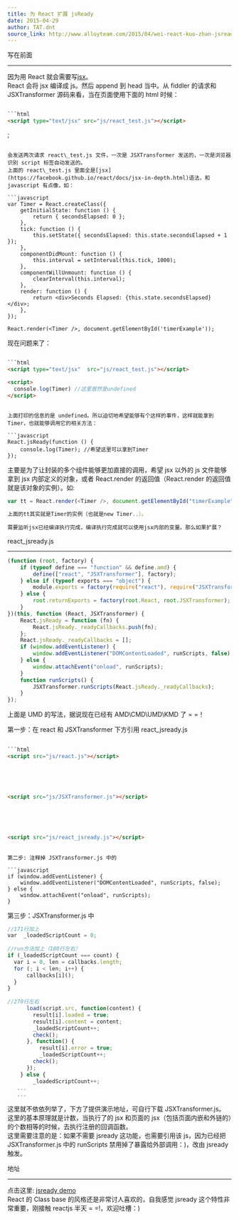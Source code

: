 ```yaml
---
title: 为 React 扩展 jsReady
date: 2015-04-29
author: TAT.dnt
source_link: http://www.alloyteam.com/2015/04/wei-react-kuo-zhan-jsready/
---
```


<!-- {% raw %} - for jekyll -->

写在前面  

* * *

因为用 React 就会需要写[jsx](https://facebook.github.io/react/docs/jsx-in-depth.html)。  
React 会将 jsx 编译成 js。然后 append 到 head 当中。从 fiddler 的请求和 JSXTransformer 源码来看，当在页面使用下面的 html 时候：

````html

```html
<script type="text/jsx" src="js/react_test.js"></script>
````

;

````

会发送两次请求 react\_test.js 文件，一次是 JSXTransformer 发送的，一次是浏览器识别 script 标签自动发送的。  
上面的 react\_test.js 里面全是[jsx](https://facebook.github.io/react/docs/jsx-in-depth.html)语法，和 javascript 有点像，如：

```javascript
var Timer = React.createClass({
    getInitialState: function () {
        return { secondsElapsed: 0 };
    },
    tick: function () {
        this.setState({ secondsElapsed: this.state.secondsElapsed + 1 });
    },
    componentDidMount: function () {
        this.interval = setInterval(this.tick, 1000);
    },
    componentWillUnmount: function () {
        clearInterval(this.interval);
    },
    render: function () {
        return <div>Seconds Elapsed: {this.state.secondsElapsed}</div>;
    },
});
````

    React.render(<Timer />, document.getElementById('timerExample'));

现在问题来了：

````html

```html
<script type="text/jsx"  src="js/react_test.js"></script>
````

```html
<script>
  console.log(Timer) //这里居然是undefined
</script>
```

````

上面打印的信息的是 undefined。所以迫切地希望能够有个这样的事件，这样就能拿到 Timer，也就能够调用它的相关方法：

```javascript
React.jsReady(function () {
    console.log(Timer); //希望这里可以拿到Timer
});
````

主要是为了让封装的多个组件能够更加直接的调用，希望 jsx 以外的 js 文件能够拿到 jsx 内部定义的对象，或者 React.render 的返回值（React.render 的返回值就是该对象的实例）。如:

```javascript
var tt = React.render(<Timer />, document.getElementById("timerExample"));
```

```javascript
上面的tt其实就是Timer的实例（也就是new Timer..）。
 
需要监听jsx已经编译执行完成，编译执行完成就可以使用jsx内部的变量。那么如果扩展？
```

react_jsready.js  

* * *

```javascript
(function (root, factory) {
    if (typeof define === "function" && define.amd) {
        define(["react", "JSXTransformer"], factory);
    } else if (typeof exports === "object") {
        module.exports = factory(require("react"), require("JSXTransformer"));
    } else {
        root.returnExports = factory(root.React, root.JSXTransformer);
    }
})(this, function (React, JSXTransformer) {
    React.jsReady = function (fn) {
        React.jsReady._readyCallbacks.push(fn);
    };
    React.jsReady._readyCallbacks = [];
    if (window.addEventListener) {
        window.addEventListener("DOMContentLoaded", runScripts, false);
    } else {
        window.attachEvent("onload", runScripts);
    }
    function runScripts() {
        JSXTransformer.runScripts(React.jsReady._readyCallbacks);
    }
});
```

上面是 UMD 的写法，据说现在已经有 AMD\\CMD\\UMD\\KMD 了 = =！

第一步：在 react 和 JSXTransformer 下方引用 react_jsready.js

````html
    
```html
<script src="js/react.js"></script>
````

  

    

```html
<script src="js/JSXTransformer.js"></script>
```

 

     

```html
<script src="js/react_jsready.js"></script>
```

````

第二步: 注释掉 JSXTransformer.js 中的

```javascript
if (window.addEventListener) {
    window.addEventListener("DOMContentLoaded", runScripts, false);
} else {
    window.attachEvent("onload", runScripts);
}
````

第三步：JSXTransformer.js 中

```javascript
//171行加上
var  _loadedScriptCount = 0;
 
//run方法加上（180行左右）
if (_loadedScriptCount === count) {
  var i = 0, len = callbacks.length;
  for (; i < len; i++) {
      callbacks[i]();
  }
}
 
//270行左右
      load(script.src, function(content) {
        result[i].loaded = true;
        result[i].content = content;
        _loadedScriptCount++;
        check();
      }, function() {
          result[i].error = true;
          _loadedScriptCount++;
        check();
      });
    } else {
        _loadedScriptCount++;
   ...
   ...
```

这里就不依依列举了，下方了提供演示地址，可自行下载 JSXTransformer.js。  
这里的基本原理就是计数，当执行了的 jsx 和页面的 jsx（包括页面内嵌和外链的）的个数相等的时候，去执行注册的回调函数。  
这里需要注意的是：如果不需要 jsready 这功能，也需要引用该 js，因为已经把 JSXTransformer.js 中的 runScripts 禁用掉了暴露给外部调用：)，改由 jsready 触发。

地址  

* * *

点击这里: [jsready demo](http://kmdjs.github.io/jsready/)  
React 的 Class base 的风格还是非常讨人喜欢的，自我感觉 jsready 这个特性非常重要，刚接触 reactjs 半天 = =!，欢迎吐槽：)


<!-- {% endraw %} - for jekyll -->